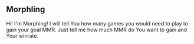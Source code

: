 ## Morphling
Hi! I'm Morphing! I will tell You how many games you would need to play to gain your goal MMR. Just tell me how much MMR do You want to gain and Your winrate.